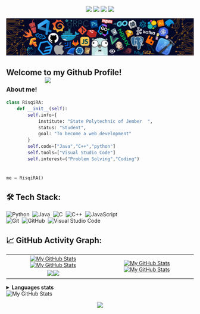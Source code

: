 <p align="center">
    <a href="https://github.com/risqiraa/risqiraa"><img src="https://img.shields.io/badge/status-updating-brightgreen.svg"></a>
    <a href="https://github.com/risqiraa/risqiraa/graphs/contributors"><img src="https://img.shields.io/github/contributors/risqiraa/risqiraa?color=blue"></a>
    <a href="https://github.com/risqiraa"><img src="https://img.shields.io/github/stars/risqiraa.svg?color=blue&logo=github"></a>
    <a href="https://github.com/risqiraa/risqiraa/network/members"><img src="https://img.shields.io/github/forks/risqiraa/risqiraa.svg?color=blue&logo=github"></a>
</p>

[![](./header_.png)](#)

## Welcome to my Github Profile! <img align='right' src="https://media.giphy.com/media/JKo6P5QyuFkuhLlfVq/giphy.gif" width="400">
### About me!
```python
class RisqiRA:
    def __init__(self):
        self.info={
            institute: "State Polytechnic of Jember  ",
            status: "Student",
            goal: "To become a web development"
        }
        self.code=["Java","C++","python"]
        self.tools=["Visual Studio Code"]
        self.interest=("Problem Solving","Coding")
        
        
me = RisqiRA()
```

## 🛠️ Tech Stack:
![Python](https://img.shields.io/badge/-Python-555?style=flat&logo=python)&nbsp;
![Java](https://img.shields.io/badge/-Java-555?style=flat&logo=openjdk&logoColor=FFA518)&nbsp;
![C](https://img.shields.io/badge/-C-555?style=flat&logo=C&logoColor=A8B9CC)&nbsp;
![C++](https://img.shields.io/badge/-C++-555?style=flat&logo=C%2B%2B&logoColor=fff)&nbsp;
![JavaScript](https://img.shields.io/badge/-JavaScript-555?style=flat&logo=javascript)\
![Git](https://img.shields.io/badge/-Git-555?style=flat&logo=git)&nbsp;
![GitHub](https://img.shields.io/badge/-GitHub-555?style=flat&logo=github)&nbsp;
![Visual Studio Code](https://img.shields.io/badge/-Visual%20Studio%20Code-555?style=flat&logo=visual-studio-code&logoColor=007ACC)&nbsp;

## 📈 GitHub Activity Graph:

<table>
    <tr>
        <td align="center"><a href="https://github.com/risqiraa#gh-light-mode-only"><img src="https://github-readme-stats.vercel.app/api?username=risqiraa&show_icons=true&theme=default&include_all_commits=true#gh-light-mode-only" alt="My GitHub Stats"/></a><a href="https://github.com/risqiraa#gh-dark-mode-only"><img src="https://github-readme-stats.vercel.app/api?username=risqiraa&show_icons=true&theme=tokyonight&include_all_commits=true#gh-dark-mode-only" alt="My GitHub Stats"/></a></td>
        <td rowspan="2" align="center"><a href="https://github.com/risqiraa#gh-light-mode-only"><img src="https://github-readme-stats.vercel.app/api/top-langs/?username=risqiraa&theme=default&langs_count=8#gh-light-mode-only" alt="My GitHub Stats"/></a><a href="https://github.com/risqiraa#gh-dark-mode-only"><img src="https://github-readme-stats.vercel.app/api/top-langs/?username=risqiraa&theme=tokyonight&langs_count=8#gh-dark-mode-only" alt="My GitHub Stats"/></a></td>
    </tr>
    <tr>
        <td align="center"><a href="https://github.com/risqiraa#gh-light-mode-only"><img src="https://github-readme-streak-stats.herokuapp.com/?user=risqiraa&theme=default"/></a><a href="https://github.com/risqiraa#gh-dark-mode-only"><img src="https://github-readme-streak-stats.herokuapp.com/?user=risqiraa&theme=tokyonight"/></a></td>
    </tr>
   
</table>


<details>
  <summary><b>Languages stats</b></summary>
  <br/>
  <picture align="left">
    <source media="(prefers-color-scheme: dark)" srcset="https://github-profile-summary-cards.vercel.app/api/cards/repos-per-language?username=risqiraa&theme=nord_dark" width="422">
    <source media="(prefers-color-scheme: light)"srcset="https://github-profile-summary-cards.vercel.app/api/cards/repos-per-language?username=risqiraa&theme=nord_bright" width="422">
    <img alt="Repos per language" src="https://github-profile-summary-cards.vercel.app/api/cards/repos-per-language?username=risqiraa&theme=nord_dark" width="422">
  </picture>
  <picture align="right">
    <source media="(prefers-color-scheme: dark)" srcset="https://github-profile-summary-cards.vercel.app/api/cards/most-commit-language?username=risqiraa&theme=nord_dark" width="422">
    <source media="(prefers-color-scheme: light)"srcset="https://github-profile-summary-cards.vercel.app/api/cards/most-commit-language?username=risqiraa&theme=nord_bright" width="422">
    <img alt="Most commit languages" src="https://github-profile-summary-cards.vercel.app/api/cards/most-commit-language?username=risqiraa&theme=nord_dark" width="422">
  </picture>
</details>

<picture >
  <source media="(prefers-color-scheme: dark)" srcset="https://github-profile-summary-cards.vercel.app/api/cards/profile-details?username=risqiraa&theme=nord_dark" width="860">
  <source media="(prefers-color-scheme: light)"srcset="https://github-profile-summary-cards.vercel.app/api/cards/profile-details?username=risqiraa&theme=nord_bright" width="860">
  <img alt="My GitHub Stats" src="https://github-profile-summary-cards.vercel.app/api/cards/profile-details?username=risqiraa&theme=nord_dark" width="860">
</picture>

<p></p>
<p align=center>
  <img src="https://github-profile-trophy.vercel.app/?username=risqiraa&theme=onedark&rank=SECRET,SSS,SS,S,AAA,AA,A,B" width="1020"/>
</p>

